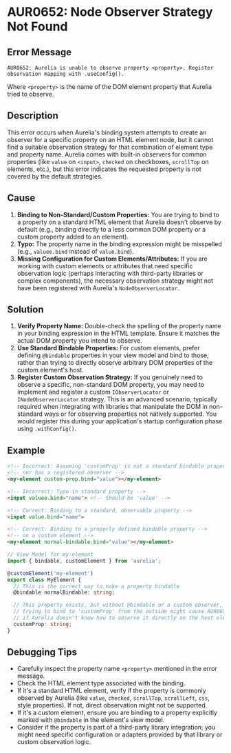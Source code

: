 # AUR0652: Node Observer Strategy Not Found

## Error Message

`AUR0652: Aurelia is unable to observe property <property>. Register observation mapping with .useConfig().`

Where `<property>` is the name of the DOM element property that Aurelia tried to observe.

## Description

This error occurs when Aurelia's binding system attempts to create an observer for a specific property on an HTML element node, but it cannot find a suitable observation strategy for that combination of element type and property name. Aurelia comes with built-in observers for common properties (like `value` on `<input>`, `checked` on checkboxes, `scrollTop` on elements, etc.), but this error indicates the requested property is not covered by the default strategies.

## Cause

1.  **Binding to Non-Standard/Custom Properties:** You are trying to bind to a property on a standard HTML element that Aurelia doesn't observe by default (e.g., binding directly to a less common DOM property or a custom property added to an element).
2.  **Typo:** The property name in the binding expression might be misspelled (e.g., `valuee.bind` instead of `value.bind`).
3.  **Missing Configuration for Custom Elements/Attributes:** If you are working with custom elements or attributes that need specific observation logic (perhaps interacting with third-party libraries or complex components), the necessary observation strategy might not have been registered with Aurelia's `NodeObserverLocator`.

## Solution

1.  **Verify Property Name:** Double-check the spelling of the property name in your binding expression in the HTML template. Ensure it matches the actual DOM property you intend to observe.
2.  **Use Standard Bindable Properties:** For custom elements, prefer defining `@bindable` properties in your view model and bind to those, rather than trying to directly observe arbitrary DOM properties of the custom element's host.
3.  **Register Custom Observation Strategy:** If you genuinely need to observe a specific, non-standard DOM property, you may need to implement and register a custom `IObserverLocator` or `INodeObserverLocator` strategy. This is an advanced scenario, typically required when integrating with libraries that manipulate the DOM in non-standard ways or for observing properties not natively supported. You would register this during your application's startup configuration phase using `.withConfig()`.

## Example

```html
<!-- Incorrect: Assuming 'customProp' is not a standard bindable property -->
<!-- nor has a registered observer -->
<my-element custom-prop.bind="value"></my-element>

<!-- Incorrect: Typo in standard property -->
<input valuee.bind="name"> <!-- Should be 'value' -->

<!-- Correct: Binding to a standard, observable property -->
<input value.bind="name">

<!-- Correct: Binding to a properly defined bindable property -->
<!-- on a custom element -->
<my-element normal-bindable.bind="value"></my-element>
```

```typescript
// View Model for my-element
import { bindable, customElement } from 'aurelia';

@customElement('my-element')
export class MyElement {
  // This is the correct way to make a property bindable
  @bindable normalBindable: string;

  // This property exists, but without @bindable or a custom observer,
  // trying to bind to 'customProp' from the outside might cause AUR0652
  // if Aurelia doesn't know how to observe it directly on the host element.
  customProp: string;
}
```

## Debugging Tips

*   Carefully inspect the property name `<property>` mentioned in the error message.
*   Check the HTML element type associated with the binding.
*   If it's a standard HTML element, verify if the property is commonly observed by Aurelia (like `value`, `checked`, `scrollTop`, `scrollLeft`, `css`, style properties). If not, direct observation might not be supported.
*   If it's a custom element, ensure you are binding to a property explicitly marked with `@bindable` in the element's view model.
*   Consider if the property is part of a third-party library integration; you might need specific configuration or adapters provided by that library or custom observation logic.
